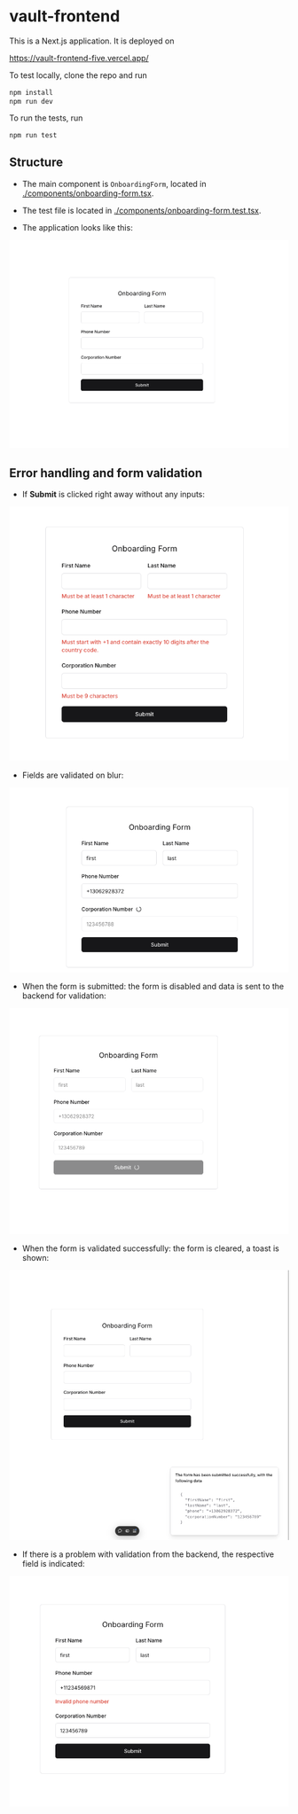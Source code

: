 # vault-frontend

This is a Next.js application. It is deployed on

https://vault-frontend-five.vercel.app/

To test locally, clone the repo and run

```
npm install
npm run dev
```

To run the tests, run

```
npm run test
```

## Structure

- The main component is `OnboardingForm`, located in [./components/onboarding-form.tsx](./components/onboarding-form.tsx).

- The test file is located in [./components/onboarding-form.test.tsx](./components/onboarding-form.test.tsx).

- The application looks like this:

![app1](shots/app1.png)

## Error handling and form validation

- If **Submit** is clicked right away without any inputs:

![error1](shots/error1.png)

- Fields are validated on blur:

![error2](shots/error2.png)

- When the form is submitted: the form is disabled and data is sent to the
  backend for validation:

![v1](shots/v1.png)

- When the form is validated successfully: the form is cleared, a toast is shown:

![v2](shots/v2.png)

- If there is a problem with validation from the backend, the respective field
  is indicated:

![v3](shots/v3.png)

